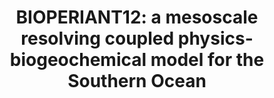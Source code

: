 ---
title: "BIOPERIANT12: a mesoscale resolving coupled physics-biogeochemical model for the Southern Ocean"
citation: "Chang, N., Nicholson, S.A., **du Plessis, M.D.,** Lebehot, A.D., Mashifane, T., Moalusi, T.C., Mongwe, N.P. and Monteiro, P.M., 2025. BIOPERIANT12: a mesoscale resolving coupled physics-biogeochemical model for the Southern Ocean. Geoscientific Model Development Discussions."
category: submitted
---